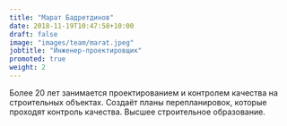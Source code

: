 ```yaml
---
title: "Марат Бадретдинов"
date: 2018-11-19T10:47:58+10:00
draft: false
image: "images/team/marat.jpeg"
jobtitle: "Инженер-проектировщик"
promoted: true
weight: 2
---
```


Более 20 лет занимается проектированием и контролем качества на строительных объектах. Создаёт планы перепланировок, которые проходят контроль качества. Высшее строительное образование.
